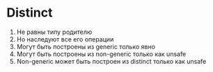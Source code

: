 # Distinct
1. Не равны типу родителю
2. Но наследуют все его операции
3. Могут быть построены из generic только явно
4. Могут быть построены из non-generic только как unsafe
4. Non-generic может быть построен из distinct только как unsafe